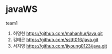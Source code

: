 # javaWS
team1


1. 허명현 https://github.com/mahanhur/java.git
2. 김태곤 https://github.com/ssttt016/java.git
3. 서지영 https://github.com/jiyoung0123/java.git
